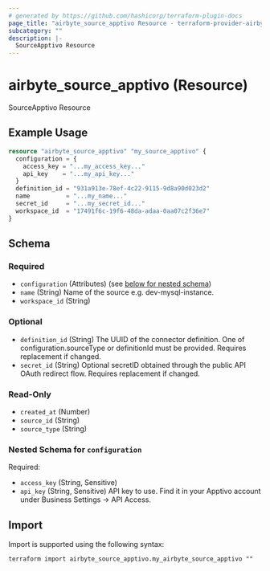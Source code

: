 ```yaml
---
# generated by https://github.com/hashicorp/terraform-plugin-docs
page_title: "airbyte_source_apptivo Resource - terraform-provider-airbyte"
subcategory: ""
description: |-
  SourceApptivo Resource
---
```


# airbyte_source_apptivo (Resource)

SourceApptivo Resource

## Example Usage

```terraform
resource "airbyte_source_apptivo" "my_source_apptivo" {
  configuration = {
    access_key = "...my_access_key..."
    api_key    = "...my_api_key..."
  }
  definition_id = "931a913e-78ef-4c22-9115-9d8a90d023d2"
  name          = "...my_name..."
  secret_id     = "...my_secret_id..."
  workspace_id  = "17491f6c-19f6-48da-adaa-0aa07c2f36e7"
}
```

<!-- schema generated by tfplugindocs -->
## Schema

### Required

- `configuration` (Attributes) (see [below for nested schema](#nestedatt--configuration))
- `name` (String) Name of the source e.g. dev-mysql-instance.
- `workspace_id` (String)

### Optional

- `definition_id` (String) The UUID of the connector definition. One of configuration.sourceType or definitionId must be provided. Requires replacement if changed.
- `secret_id` (String) Optional secretID obtained through the public API OAuth redirect flow. Requires replacement if changed.

### Read-Only

- `created_at` (Number)
- `source_id` (String)
- `source_type` (String)

<a id="nestedatt--configuration"></a>
### Nested Schema for `configuration`

Required:

- `access_key` (String, Sensitive)
- `api_key` (String, Sensitive) API key to use. Find it in your Apptivo account under Business Settings -> API Access.

## Import

Import is supported using the following syntax:

```shell
terraform import airbyte_source_apptivo.my_airbyte_source_apptivo ""
```
